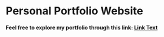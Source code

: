 # Personal Portfolio Website

__Feel free to explore my portfolio through this link: [Link Text](https://khaled-j-portfolio-brsq1aubr-khaled-jalloulis-projects.vercel.app/)__
